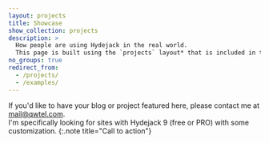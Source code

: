 ```yaml
---
layout: projects
title: Showcase
show_collection: projects
description: >
  How people are using Hydejack in the real world. 
  This page is built using the `projects` layout* that is included in the PRO version.
no_groups: true
redirect_from:
  - /projects/
  - /examples/
---
```


If you'd like to have your blog or project featured here, please contact me at [mail@qwtel.com](mailto:mail@qwtel.com).  
I'm specifically looking for sites with Hydejack 9 (free or PRO) with some customization.
{:.note title="Call to action"}

<br/>